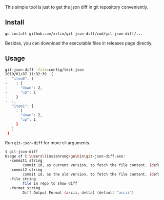 This simple tool is just to get the json diff in git repository conveniently.

## Install

```bash
go install github.com/xrlin/git-json-diff/cmd/git-json-diff/...
```
Besides, you can download the executable files in releases page directly.


## Usage

```bash
git-json-diff -file=config/test.json
2019/01/07 11:32:39  {
-  "item0": [
-    : {
-      "down": 2,
-      "up": 1
-    }
-  ],
   "item1": [
     : {
       "down": 2,
       "up": 1
     }
   ]
 }

```

Run `git-json-diff` for more cli arguments.

```bash
$ git-json-diff
Usage of C:\Users\linxianrong\go\bin\git-json-diff.exe:
  -commit1 string
        commit id, as current version, to fetch the file content. (default "HEAD")
  -commit2 string
        commit id, as the old version, to fetch the file content. (default "HEAD~")
  -file string
        file in repo to show diff
  -format string
        Diff Output Format (ascii, delta) (default "ascii")

```

